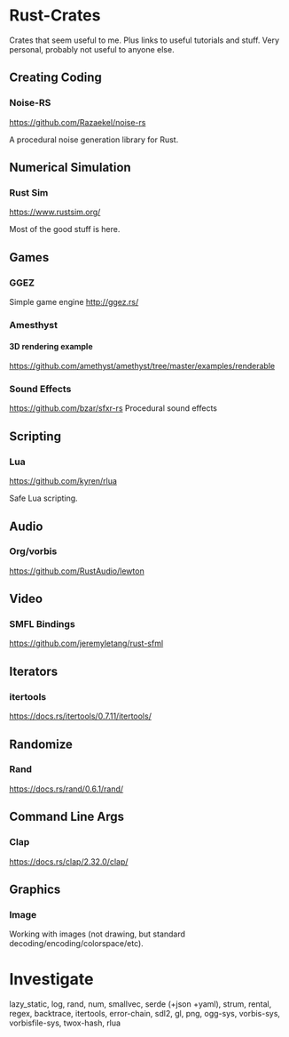 # Rust-Crates
Crates that seem useful to me. Plus links to useful tutorials and stuff. Very personal, probably not useful to anyone else.

## Creating Coding
### Noise-RS
https://github.com/Razaekel/noise-rs

A procedural noise generation library for Rust.

## Numerical Simulation
### Rust Sim
https://www.rustsim.org/

Most of the good stuff is here.

## Games
### GGEZ
Simple game engine
http://ggez.rs/

### Amesthyst

#### 3D rendering example
https://github.com/amethyst/amethyst/tree/master/examples/renderable

### Sound Effects
https://github.com/bzar/sfxr-rs
Procedural sound effects

## Scripting
### Lua
https://github.com/kyren/rlua

Safe Lua scripting.

## Audio
### Org/vorbis
https://github.com/RustAudio/lewton

## Video
### SMFL Bindings
https://github.com/jeremyletang/rust-sfml

## Iterators
### itertools
https://docs.rs/itertools/0.7.11/itertools/

## Randomize
### Rand
https://docs.rs/rand/0.6.1/rand/

## Command Line Args
### Clap
https://docs.rs/clap/2.32.0/clap/

## Graphics
### Image
Working with images (not drawing, but standard decoding/encoding/colorspace/etc).

# Investigate
 lazy_static, log, rand, num, smallvec, serde (+json +yaml), strum, rental, regex, backtrace, itertools, error-chain, sdl2, gl, png, ogg-sys, vorbis-sys, vorbisfile-sys, twox-hash, rlua
